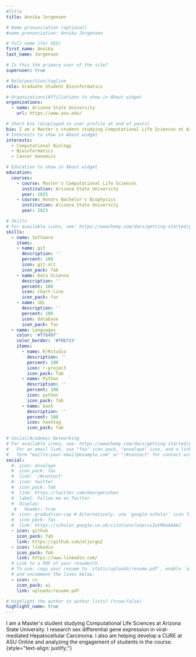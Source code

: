 ```yaml
---
#Title 
title: Annika Jorgensen

# Name pronunciation (optional)
#name_pronunciation: Annika Jorgensen

# Full name (for SEO)
first_name: Annika
last_name: Jorgensen

# Is this the primary user of the site?
superuser: true

# Role/position/tagline
role: Graduate Student Bioinformatics

# Organizations/Affiliations to show in About widget
organizations:
  - name: Arizona State University
    url: https://www.asu.edu/

# Short bio (displayed in user profile at end of posts)
bio: I am a Master's student studying Computational Life Sciences at Arizona State University. I research sex differential gene expression in viral-mediated Hepatocellular Carcinoma. I also am helping develop a CURE at ASU Online and analyzing the engagement of students in the course.
# Interests to show in About widget
interests:
  - Computational Biology
  - Bioinformatics
  - Cancer Genomics

# Education to show in About widget
education:
  courses:
    - course: Master's Computational Life Sciences
      institution: Arizona State University
      year: 2025
    - course: Honors Bachelor's Biophysics
      institution: Arizona State University
      year: 2023

# Skills
# For available icons, see: https://wowchemy.com/docs/getting-started/page-builder/#icons
skills:
  - name: Software
    items:
    - name: git
      description: ''
      percent: 100
      icon: git-alt
      icon_pack: fab
    - name: Data Science
      description: ''
      percent: 100
      icon: chart-line
      icon_pack: fas
    - name: SQL
      description: ''
      percent: 100
      icon: database
      icon_pack: fas
  - name: Languages
    color: '#f76497'
    color_border: '#f0bf23'
    items:
      - name: R/Rstudio
        description: ''
        percent: 100
        icon: r-project
        icon_pack: fab
      - name: Python
        description: ''
        percent: 100
        icon: python
        icon_pack: fab
      - name: bash
        description: ''
        percent: 100
        icon: hashtag
        icon_pack: fab

# Social/Academic Networking
# For available icons, see: https://wowchemy.com/docs/getting-started/page-builder/#icons
#   For an email link, use "fas" icon pack, "envelope" icon, and a link in the
#   form "mailto:your-email@example.com" or "/#contact" for contact widget.
social:
  #- icon: envelope
  #  icon_pack: fas
  #  link: '/#contact'
  #- icon: twitter
  #  icon_pack: fab
  #  link: https://twitter.com/GeorgeCushen
  #  label: Follow me on Twitter
  #  display:
   #   header: true
  #- icon: graduation-cap # Alternatively, use `google-scholar` icon from `ai` icon pack
  #  icon_pack: fas
  #  link: https://scholar.google.co.uk/citations?user=sIwtMXoAAAAJ
  - icon: github
    icon_pack: fab
    link: https://github.com/aljorge2
  - icon: linkedin
    icon_pack: fab
    link: https://www.linkedin.com/
  # Link to a PDF of your resume/CV.
  # To use: copy your resume to `static/uploads/resume.pdf`, enable `ai` icons in `params.yaml`,
  # and uncomment the lines below.
  - icon: cv
    icon_pack: ai
    link: uploads/resume.pdf

# Highlight the author in author lists? (true/false)
highlight_name: true
---
```


I am a Master's student studying Computational Life Sciences at Arizona State University. I research sex differential gene expression in viral-mediated Hepatocellular Carcinoma. I also am helping develop a CURE at ASU Online and analyzing the engagement of students in the course.
{style="text-align: justify;"}
